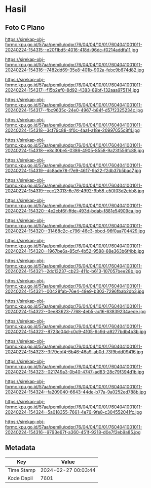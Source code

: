 # Hasil

## Foto C Plano

https://sirekap-obj-formc.kpu.go.id/57aa/pemilu/pdpr/76/04/04/10/01/7604041001011-20240224-154315--e20f1bd5-4016-418d-96dc-f0214addfa11.jpg

https://sirekap-obj-formc.kpu.go.id/57aa/pemilu/pdpr/76/04/04/10/01/7604041001011-20240224-154316--7482dd69-35e8-401b-902a-febc9b674d82.jpg

https://sirekap-obj-formc.kpu.go.id/57aa/pemilu/pdpr/76/04/04/10/01/7604041001011-20240224-154317--f15b2ef0-8d92-4383-89bf-132aaa975114.jpg

https://sirekap-obj-formc.kpu.go.id/57aa/pemilu/pdpr/76/04/04/10/01/7604041001011-20240224-154317--fbc9635c-24e0-4967-b84f-d57f2325234c.jpg

https://sirekap-obj-formc.kpu.go.id/57aa/pemilu/pdpr/76/04/04/10/01/7604041001011-20240224-154318--3cf79c88-4f0c-4aa1-a18e-20997055c8f4.jpg

https://sirekap-obj-formc.kpu.go.id/57aa/pemilu/pdpr/76/04/04/10/01/7604041001011-20240224-154318--e8c30be5-0386-4905-8558-9a23f556fc88.jpg

https://sirekap-obj-formc.kpu.go.id/57aa/pemilu/pdpr/76/04/04/10/01/7604041001011-20240224-154319--dc8ade78-f7e9-4617-9a22-f2db37b5bac7.jpg

https://sirekap-obj-formc.kpu.go.id/57aa/pemilu/pdpr/76/04/04/10/01/7604041001011-20240224-154319--ccc23013-6e76-4992-9b58-c50f03d2ebb8.jpg

https://sirekap-obj-formc.kpu.go.id/57aa/pemilu/pdpr/76/04/04/10/01/7604041001011-20240224-154320--4e2cbf6f-ffde-493d-bdab-f881e54909ca.jpg

https://sirekap-obj-formc.kpu.go.id/57aa/pemilu/pdpr/76/04/04/10/01/7604041001011-20240224-154320--31468c2c-c796-46c3-bbcd-96f0aa704429.jpg

https://sirekap-obj-formc.kpu.go.id/57aa/pemilu/pdpr/76/04/04/10/01/7604041001011-20240224-154320--1967be6a-85cf-4b52-9588-88e363b6f4bb.jpg

https://sirekap-obj-formc.kpu.go.id/57aa/pemilu/pdpr/76/04/04/10/01/7604041001011-20240224-154321--2dc13237-cb23-411c-b613-107057bee28b.jpg

https://sirekap-obj-formc.kpu.go.id/57aa/pemilu/pdpr/76/04/04/10/01/7604041001011-20240224-154321--00428fab-76e4-48e9-b303-7296fbab2db3.jpg

https://sirekap-obj-formc.kpu.go.id/57aa/pemilu/pdpr/76/04/04/10/01/7604041001011-20240224-154322--0ee83623-7768-4eb5-ac16-63839234aede.jpg

https://sirekap-obj-formc.kpu.go.id/57aa/pemilu/pdpr/76/04/04/10/01/7604041001011-20240224-154322--8723c04d-c0c9-4105-9c9d-a9277bdb4b3b.jpg

https://sirekap-obj-formc.kpu.go.id/57aa/pemilu/pdpr/76/04/04/10/01/7604041001011-20240224-154323--3f79ebf4-6b46-46a9-ab0d-73f9bdd09416.jpg

https://sirekap-obj-formc.kpu.go.id/57aa/pemilu/pdpr/76/04/04/10/01/7604041001011-20240224-154323--021749a3-0b40-4747-ad83-28c79f394d1b.jpg

https://sirekap-obj-formc.kpu.go.id/57aa/pemilu/pdpr/76/04/04/10/01/7604041001011-20240224-154324--fa209040-6643-44de-b77a-9a0252ed788b.jpg

https://sirekap-obj-formc.kpu.go.id/57aa/pemilu/pdpr/76/04/04/10/01/7604041001011-20240224-154324--5a018355-7661-4e76-9fe8-c304552041fc.jpg

https://sirekap-obj-formc.kpu.go.id/57aa/pemilu/pdpr/76/04/04/10/01/7604041001011-20240224-154316--9793e67f-a360-451f-9218-d0e7f2eb9a85.jpg


## Metadata

| Key        | Value               |
| ---------- | ------------------- |
| Time Stamp | 2024-02-27 00:03:44 |
| Kode Dapil | 7601                |



